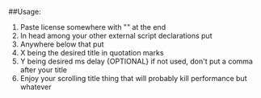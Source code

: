 ##Usage:
1. Paste license somewhere with "<!--" at the very beginning and "-->" at the end 
2. In head among your other external script declarations put <script type="text/javascript" src="https://raw.githubusercontent.com/rougetimelord/Title/master/title.js"></script>
3. Anywhere below that put <script type="text/javascript">titleChange(X, Y)</script>
  3. X being the desired title in quotation marks
  3. Y being desired ms delay {OPTIONAL} if not used, don't put a comma after your title
4. Enjoy your scrolling title thing that will probably kill performance but whatever
